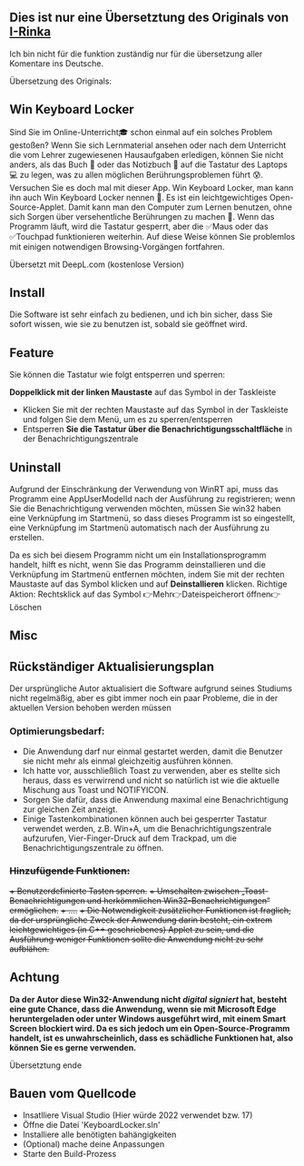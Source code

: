 ## Dies ist nur eine Übersetztung des Originals von [I-Rinka](https://github.com/I-Rinka)

Ich bin nicht für die funktion zuständig nur für die übersetzung aller Komentare ins Deutsche.

Übersetzung des Originals:
## Win Keyboard Locker

Sind Sie im Online-Unterricht🎓 schon einmal auf ein solches Problem gestoßen?
Wenn Sie sich Lernmaterial ansehen oder nach dem Unterricht die vom Lehrer zugewiesenen Hausaufgaben erledigen, können Sie nicht anders, als das Buch 📖 oder das Notizbuch 📔 auf die Tastatur des Laptops 💻 zu legen, was zu allen möglichen Berührungsproblemen führt 😰.
Versuchen Sie es doch mal mit dieser App.
Win Keyboard Locker, man kann ihn auch Win Keyboard Locker nennen 🔐. Es ist ein leichtgewichtiges Open-Source-Applet. Damit kann man den Computer zum Lernen benutzen, ohne sich Sorgen über versehentliche Berührungen zu machen 🎉.
Wenn das Programm läuft, wird die Tastatur gesperrt, aber die ✅Maus oder das ✅Touchpad funktionieren weiterhin. Auf diese Weise können Sie problemlos mit einigen notwendigen Browsing-Vorgängen fortfahren.

Übersetzt mit DeepL.com (kostenlose Version)
## Install

Die Software ist sehr einfach zu bedienen, und ich bin sicher, dass Sie sofort wissen, wie sie zu benutzen ist, sobald sie geöffnet wird.

## Feature

Sie können die Tastatur wie folgt entsperren und sperren:

**Doppelklick mit der linken Maustaste** auf das Symbol in der Taskleiste
+ Klicken Sie mit der rechten Maustaste auf das Symbol in der Taskleiste und folgen Sie dem Menü, um es zu sperren/entsperren
+ Entsperren **Sie die Tastatur über die Benachrichtigungsschaltfläche** in der Benachrichtigungszentrale

## Uninstall

Aufgrund der Einschränkung der Verwendung von WinRT api, muss das Programm eine AppUserModelId nach der Ausführung zu registrieren; wenn Sie die Benachrichtigung verwenden möchten, müssen Sie win32 haben eine Verknüpfung im Startmenü, so dass dieses Programm ist so eingestellt, eine Verknüpfung im Startmenü automatisch nach der Ausführung zu erstellen.

Da es sich bei diesem Programm nicht um ein Installationsprogramm handelt, hilft es nicht, wenn Sie das Programm deinstallieren und die Verknüpfung im Startmenü entfernen möchten, indem Sie mit der rechten Maustaste auf das Symbol klicken und auf **Deinstallieren** klicken. Richtige Aktion: Rechtsklick auf das Symbol 👉Mehr👉Dateispeicherort öffnen👉Löschen



## Misc 
## Rückständiger Aktualisierungsplan

Der ursprüngliche Autor aktualisiert die Software aufgrund seines Studiums nicht regelmäßig, aber es gibt immer noch ein paar Probleme, die in der aktuellen Version behoben werden müssen

### Optimierungsbedarf:

+ Die Anwendung darf nur einmal gestartet werden, damit die Benutzer sie nicht mehr als einmal gleichzeitig ausführen können.
+ Ich hatte vor, ausschließlich Toast zu verwenden, aber es stellte sich heraus, dass es verwirrend und nicht so natürlich ist wie die aktuelle Mischung aus Toast und NOTIFYICON.
+ Sorgen Sie dafür, dass die Anwendung maximal eine Benachrichtigung zur gleichen Zeit anzeigt.
+ Einige Tastenkombinationen können auch bei gesperrter Tastatur verwendet werden, z.B. Win+A, um die Benachrichtigungszentrale aufzurufen, Vier-Finger-Druck auf dem Trackpad, um die Benachrichtigungszentrale zu öffnen.

### ~~Hinzufügende Funktionen:~~

~~+ Benutzerdefinierte Tasten sperren.~~
~~+ Umschalten zwischen „Toast-Benachrichtigungen und herkömmlichen Win32-Benachrichtigungen“ ermöglichen.~~
~~+ ....~~
~~+ Die Notwendigkeit zusätzlicher Funktionen ist fraglich, da der ursprüngliche Zweck der Anwendung darin besteht, ein extrem leichtgewichtiges (in C++ geschriebenes) Applet zu sein, und die Ausführung weniger Funktionen sollte die Anwendung nicht zu sehr aufblähen.~~

## Achtung
**Da der Autor diese Win32-Anwendung nicht *digital signiert* hat, besteht eine gute Chance, dass die Anwendung, wenn sie mit Microsoft Edge heruntergeladen oder unter Windows ausgeführt wird, mit einem Smart Screen blockiert wird. Da es sich jedoch um ein Open-Source-Programm handelt, ist es unwahrscheinlich, dass es schädliche Funktionen hat, also können Sie es gerne verwenden.**

Übersetztung ende

## Bauen vom Quellcode

+ Insatlliere Visual Studio (Hier würde 2022 verwendet bzw. 17)
+ Öffne die Datei 'KeyboardLocker.sln'
+ Installiere alle benötigten bahängigkeiten
+ (Optional) mache deine Anpassungen
+ Starte den Build-Prozess
